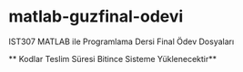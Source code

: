 # matlab-guzfinal-odevi
IST307 MATLAB ile Programlama Dersi Final Ödev Dosyaları

** Kodlar Teslim Süresi Bitince Sisteme Yüklenecektir**
